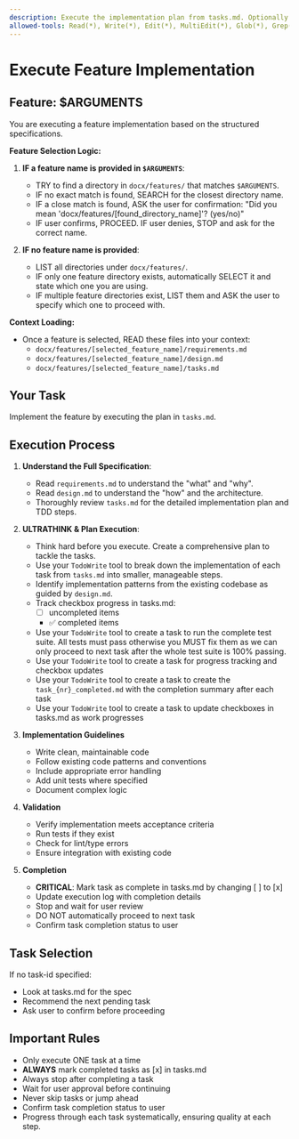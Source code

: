 ```yaml
---
description: Execute the implementation plan from tasks.md. Optionally specify a feature name to load its context.
allowed-tools: Read(*), Write(*), Edit(*), MultiEdit(*), Glob(*), Grep(*), Bash(*), TodoRead, TodoWrite
---
```


# Execute Feature Implementation

## Feature: $ARGUMENTS

You are executing a feature implementation based on the structured specifications.

**Feature Selection Logic:**

1.  **IF a feature name is provided in `$ARGUMENTS`**:
    *   TRY to find a directory in `docx/features/` that matches `$ARGUMENTS`.
    *   IF no exact match is found, SEARCH for the closest directory name.
    *   IF a close match is found, ASK the user for confirmation: "Did you mean 'docx/features/[found_directory_name]'? (yes/no)"
    *   IF user confirms, PROCEED. IF user denies, STOP and ask for the correct name.

2.  **IF no feature name is provided**:
    *   LIST all directories under `docx/features/`.
    *   IF only one feature directory exists, automatically SELECT it and state which one you are using.
    *   IF multiple feature directories exist, LIST them and ASK the user to specify which one to proceed with.

**Context Loading:**

*   Once a feature is selected, READ these files into your context:
    *   `docx/features/[selected_feature_name]/requirements.md`
    *   `docx/features/[selected_feature_name]/design.md`
    *   `docx/features/[selected_feature_name]/tasks.md`

## Your Task
Implement the feature by executing the plan in `tasks.md`.

## Execution Process

1.  **Understand the Full Specification**:
    *   Read `requirements.md` to understand the "what" and "why".
    *   Read `design.md` to understand the "how" and the architecture.
    *   Thoroughly review `tasks.md` for the detailed implementation plan and TDD steps.

2.  **ULTRATHINK & Plan Execution**:
    *   Think hard before you execute. Create a comprehensive plan to tackle the tasks.
    *   Use your `TodoWrite` tool to break down the implementation of each task from `tasks.md` into smaller, manageable steps.
    *   Identify implementation patterns from the existing codebase as guided by `design.md`.
    *   Track checkbox progress in tasks.md:
        - [ ] uncompleted items
        - ✅ completed items
    *   Use your `TodoWrite` tool to create a task to run the complete test suite. All tests must pass otherwise you MUST fix them as we can only proceed to next task after the whole test suite is 100% passing.
    *   Use your `TodoWrite` tool to create a task for progress tracking and checkbox updates
    *   Use your `TodoWrite` tool to create a task to create the `task_{nr}_completed.md` with the completion summary after each task
    *   Use your `TodoWrite` tool to create a task to update checkboxes in tasks.md as work progresses

3. **Implementation Guidelines**
   - Write clean, maintainable code
   - Follow existing code patterns and conventions
   - Include appropriate error handling
   - Add unit tests where specified
   - Document complex logic

4. **Validation**
   - Verify implementation meets acceptance criteria
   - Run tests if they exist
   - Check for lint/type errors
   - Ensure integration with existing code

5. **Completion**
   - **CRITICAL**: Mark task as complete in tasks.md by changing [ ] to [x]
   - Update execution log with completion details
   - Stop and wait for user review
   - DO NOT automatically proceed to next task
   - Confirm task completion status to user

## Task Selection
If no task-id specified:
- Look at tasks.md for the spec
- Recommend the next pending task
- Ask user to confirm before proceeding

## Important Rules
- Only execute ONE task at a time
- **ALWAYS** mark completed tasks as [x] in tasks.md
- Always stop after completing a task
- Wait for user approval before continuing
- Never skip tasks or jump ahead
- Confirm task completion status to user
- Progress through each task systematically, ensuring quality at each step.
